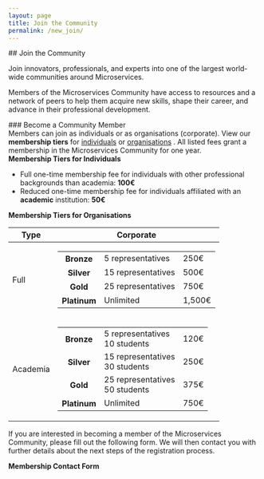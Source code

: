 ```yaml
---
layout: page
title: Join the Community
permalink: /new_join/
---
```


<div class="container">
<div class="row">
<div class="col-xs-12" markdown="1">

<div class="section-title" markdown="1">
## Join the Community
</div>

Join innovators, professionals, and experts into one of the largest world-wide communities around Microservices.

Members of the Microservices Community have access to resources and a network of peers to help them acquire new skills, shape their career, and advance in their professional development.

<div class="section-title" markdown="1">
### Become a Community Member
</div>
Members can join as individuals or as organisations (corporate). View our <strong>membership tiers</strong> for
<a href="#" onclick="$('#collapseMembershipTierIndividualsTitle').trigger('click');">individuals</a>
or
<a href="#" onclick="$('#collapseMembershipTierCorporateTitle').trigger('click');"> organisations</a>
. All listed fees grant a membership in the Microservices Community for one year.

  <div class="card card-body">
    <div class="panel panel-info">
        <div style="cursor: pointer;" class="panel-heading" data-toggle="collapse" href="#collapseMembershipTierIndividuals" aria-expanded="false" aria-controls="collapseMembershipTierIndividuals" id="collapseMembershipTierIndividualsTitle" onclick="$(this).find('i').toggle();">
        <strong><i class="fa fa-angle-right" aria-hidden="true"></i> Membership Tiers for Individuals</strong>
        </div>
        <div class="panel-body collapse" id="collapseMembershipTierIndividuals">
            <ul>
                <li>Full one-time membership fee for individuals with other professional backgrounds than academia: <strong>100€</strong></li>
                <li>Reduced one-time membership fee for individuals affiliated with an <strong>academic</strong> institution: <strong>50€</strong></li>
            </ul>
        </div>
    </div>
  </div>

  <div class="card card-body">
    <div class="panel panel-info">
        <div class="panel-heading" style="cursor: pointer;" data-toggle="collapse" href="#collapseMembershipTierCorporate" aria-expanded="false" aria-controls="collapseMembershipTierCorporate" id="collapseMembershipTierCorporateTitle" onclick="$(this).find('i').toggle();">
        <strong><i class="fa fa-angle-right" aria-hidden="true"></i> Membership Tiers for Organisations</strong></div>
            <div class="panel-body collapse" id="collapseMembershipTierCorporate" >
    <style>
.table-borderless > tbody > tr > td,
.table-borderless > tbody > tr > th,
.table-borderless > tfoot > tr > td,
.table-borderless > tfoot > tr > th,
.table-borderless > thead > tr > td,
.table-borderless > thead > tr > th {
    border: none;
}
</style>

<table class="table">
  <thead>
    <tr>
      <th scope="col">Type</th>
      <th scope="col">Corporate</th>
    </tr>
  </thead>
  <tbody>
    <tr>
      <td scope="row" >Full</td>
      <td>
        <table class="table table-borderless">
          <tbody>
            <tr>
              <th>Bronze</th>
              <td>5 representatives</td>
              <td>250€</td>
            </tr>
            <tr>
              <th>Silver</th>
              <td>15 representatives</td>
              <td>500€</td>
            </tr>
            <tr>
              <th>Gold</th>
              <td>25 representatives</td>
              <td>750€</td>
            </tr>
            <tr>
              <th>Platinum</th>
              <td>Unlimited</td>
              <td>1,500€</td>
            </tr>
          </tbody>
        </table>
    </td>
    </tr>
    <tr>
      <td scope="row" >Academia</td>
      <td>
        <table class="table table-borderless">
          <tbody>
            <tr>
              <th>Bronze</th>
              <td>5 representatives<br/>10 students</td>
              <td>120€</td>
            </tr>
            <tr>
              <th>Silver</th>
              <td>15 representatives<br/>30 students</td>
              <td>250€</td>
            </tr>
            <tr>
              <th>Gold</th>
              <td>25 representatives<br/>50 students</td>
              <td>375€</td>
            </tr>
            <tr>
              <th>Platinum</th>
              <td>Unlimited</td>
              <td>750€</td>
            </tr>
          </tbody>
        </table>
    </td>
    </tr>
  </tbody>
</table>
</div>
</div>
</div>

If you are interested in becoming a member of the Microservices Community, please fill out the following form.
We will then contact you with further details about the next steps of the registration process.

<div class="panel panel-info">
        <div class="panel-heading"><strong>Membership Contact Form</strong></div>
            <div class="panel-body">
<div id="join-form">
    <style>
        button, .button, input[type="text"], input[type="email"], input[type="search"], input[type="submit"], textarea {
            padding: .6rem 1.2rem;
            margin-bottom: .6rem;
            transition: color .1s, background-color .1s, border .1s;
            line-height: inherit;
            border: none;
            box-shadow: none;
            border-radius: 0;
            -webkit-appearance: none;
        }

        input[type="text"], input[type="email"], input[type="search"], textarea {
            width: 100%;
            border: 1px solid #b3b3b3;
        }

        input[type="submit"], button, .button {
            cursor: pointer;
            display: inline-block;
            background: #05bf85;
            position: relative;
            transition: box-shadow .1s;
            will-change: box-shadow;
            box-shadow: inset 0 0 0 2rem transparent;
        }

        /*label {
            font-weight: normal !important;
        }*/
    </style>
  <form action="https://formspree.io/join@microservices.community" method="POST">
    <input type="text" name="name" placeholder="Your name" required>
    <input type="email" name="_replyto" placeholder="Your e-mail" required>
    I am interested in joining the Microservices Community as an
    <ul style="list-style-type:none;padding-left:10px;margin-bottom:0px;">
    <li>
        <input type="radio" id="individual-non-academic" name="membership-type"
            value="individual-non-academic" checked>
        <label for="individual-non-academic">Individual (non-academic)</label>
    </li>
    <li>
        <input type="radio" id="individual-academic" name="membership-type"
            value="individual-academic">
        <label for="individual-academic">Individual (academic)</label>
    </li>
    <li>
        <input type="radio" id="corporate-non-academic" name="membership-type"
            value="corporate-non-academic">
        <label for="corporate-non-academic">Organisation (non-academic)</label>
    </li>
    <li>
        <input type="radio" id="corporate-academic" name="membership-type"
            value="corporate-academic">
        <label for="corporate-academic">Organisation (academic)</label>
    </li>
    </ul>
    <input type="checkbox" id="gdpr-consent" name="gdpr-consent"
        value="gdpr-consent" required>
        <label for="gdpr-consent">
            I consent to the <a href="/gdpr_join" target="_blank">GDPR statement</a>
            of the Microservices Community regarding membership requests
            <strong><font color="red">*</font></strong></label>
    <br>
    <input type="submit" value="Send">
  </form>
</div>
</div>
</div>

<div class="section-title" markdown="1">
### Mailing List
</div>
Discussions within the Microservices Community happen through our [mailing list](https://groups.google.com/forum/#!forum/microservices-community).
Everybody is welcome to join, by requesting an invitation at:

<div class="text-center" style="font-size:18px;margin-bottom:25px;margin-top:25px;">
<a href="https://groups.google.com/forum/#!forum/microservices-community">https://groups.google.com/forum/#!forum/microservices-community</a></div>